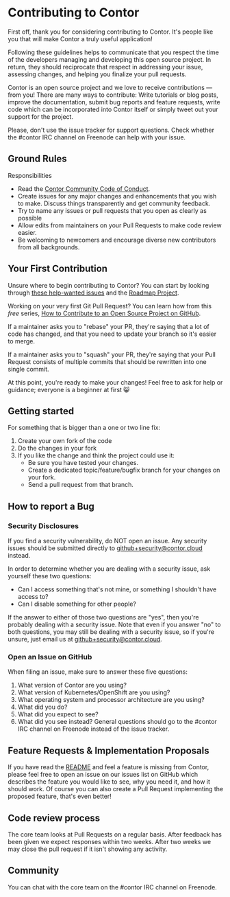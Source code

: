 # Contributing to Contor

First off, thank you for considering contributing to Contor. It's people like you that will make Contor a truly useful application!

Following these guidelines helps to communicate that you respect the time of the developers managing and developing this open source project. In return, they should reciprocate that respect in addressing your issue, assessing changes, and helping you finalize your pull requests.

Contor is an open source project and we love to receive contributions — from you! There are many ways to contribute: Write tutorials or blog posts, improve the documentation, submit bug reports and feature requests, write code which can be incorporated into Contor itself or simply tweet out your support for the project.

Please, don't use the issue tracker for support questions. Check whether the #contor IRC channel on Freenode can help with your issue.

## Ground Rules

Responsibilities
* Read the [Contor Community Code of Conduct](https://github.com/contor-cloud/contor/blob/master/CODE_OF_CONDUCT.md).
* Create issues for any major changes and enhancements that you wish to make. Discuss things transparently and get community feedback.
* Try to name any issues or pull requests that you open as clearly as possible
* Allow edits from maintainers on your Pull Requests to make code review easier.
* Be welcoming to newcomers and encourage diverse new contributors from all backgrounds.

## Your First Contribution

Unsure where to begin contributing to Contor? You can start by looking through [these help-wanted issues](https://github.com/contor-cloud/contor/labels/help%20wanted) and the [Roadmap Project](https://github.com/contor-cloud/contor/projects/1).

Working on your very first Git Pull Request? You can learn how from this *free* series, [How to Contribute to an Open Source Project on GitHub](https://egghead.io/series/how-to-contribute-to-an-open-source-project-on-github).

If a maintainer asks you to "rebase" your PR, they're saying that a lot of code has changed, and that you need to update your branch so it's easier to merge.

If a maintainer asks you to "squash" your PR, they're saying that your Pull Request consists of multiple commits that should be rewritten into one single commit.

At this point, you're ready to make your changes! Feel free to ask for help or guidance; everyone is a beginner at first :smile_cat:

## Getting started

For something that is bigger than a one or two line fix:

1. Create your own fork of the code
2. Do the changes in your fork
3. If you like the change and think the project could use it:
    * Be sure you have tested your changes.
    * Create a dedicated topic/feature/bugfix branch for your changes on your fork.
    * Send a pull request from that branch.

## How to report a Bug
### Security Disclosures

If you find a security vulnerability, do NOT open an issue. Any security issues should be submitted directly to github+security@contor.cloud instead.

In order to determine whether you are dealing with a security issue, ask yourself these two questions:
* Can I access something that's not mine, or something I shouldn't have access to?
* Can I disable something for other people?

If the answer to either of those two questions are "yes", then you're probably dealing with a security issue. Note that even if you answer "no" to both questions, you may still be dealing with a security issue, so if you're unsure, just email us at github+security@contor.cloud.

### Open an Issue on GitHub

When filing an issue, make sure to answer these five questions:

1. What version of Contor are you using?
2. What version of Kubernetes/OpenShift are you using?
2. What operating system and processor architecture are you using?
3. What did you do?
4. What did you expect to see?
5. What did you see instead?
General questions should go to the #contor IRC channel on Freenode instead of the issue tracker.

## Feature Requests & Implementation Proposals

If you have read the [README](https://github.com/contor-cloud/contor/blob/master/README.md) and feel a feature is missing from Contor, please feel free to open an issue on our issues list on GitHub which describes the feature you would like to see, why you need it, and how it should work. Of course you can also create a Pull Request implementing the proposed feature, that's even better!

## Code review process

The core team looks at Pull Requests on a regular basis.
After feedback has been given we expect responses within two weeks. After two weeks we may close the pull request if it isn't showing any activity.

## Community

You can chat with the core team on the #contor IRC channel on Freenode.
